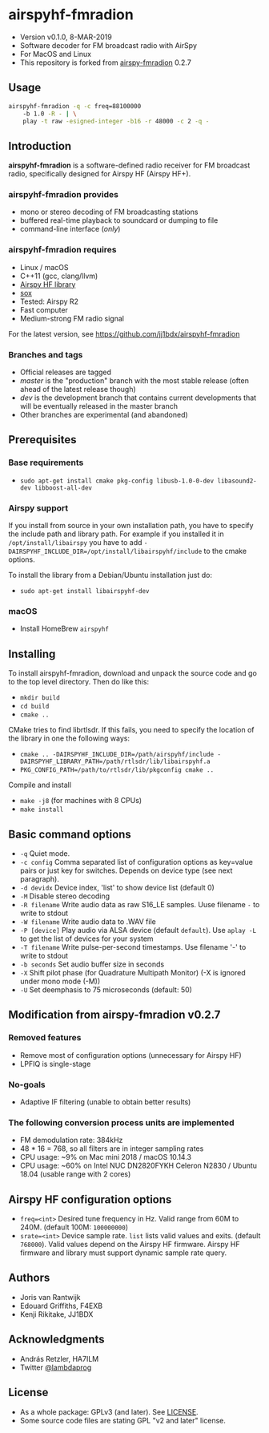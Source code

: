 # airspyhf-fmradion

* Version v0.1.0, 8-MAR-2019
* Software decoder for FM broadcast radio with AirSpy
* For MacOS and Linux
* This repository is forked from [airspy-fmradion](https://github.com/jj1bdx/airspy-fmradion) 0.2.7

## Usage

```sh
airspyhf-fmradion -q -c freq=88100000
    -b 1.0 -R - | \
    play -t raw -esigned-integer -b16 -r 48000 -c 2 -q -
```

## Introduction

**airspyhf-fmradion** is a software-defined radio receiver for FM broadcast radio, specifically designed for Airspy HF (Airspy HF+).

### airspyhf-fmradion provides

 - mono or stereo decoding of FM broadcasting stations
 - buffered real-time playback to soundcard or dumping to file
 - command-line interface (*only*)

### airspyhf-fmradion requires

 - Linux / macOS
 - C++11 (gcc, clang/llvm)
 - [Airspy HF library](https://github.com/airspy/airspyhf)
 - [sox](http://sox.sourceforge.net/)
 - Tested: Airspy R2
 - Fast computer
 - Medium-strong FM radio signal

For the latest version, see https://github.com/jj1bdx/airspyhf-fmradion

### Branches and tags

  - Official releases are tagged
  - _master_ is the "production" branch with the most stable release (often ahead of the latest release though)
  - _dev_ is the development branch that contains current developments that will be eventually released in the master branch
  - Other branches are experimental (and abandoned)

## Prerequisites

### Base requirements

  - `sudo apt-get install cmake pkg-config libusb-1.0-0-dev libasound2-dev libboost-all-dev`

### Airspy support

If you install from source in your own installation path, you have to specify the include path and library path.
For example if you installed it in `/opt/install/libairspy` you have to add `-DAIRSPYHF_INCLUDE_DIR=/opt/install/libairspyhf/include` to the cmake options.

To install the library from a Debian/Ubuntu installation just do:

  - `sudo apt-get install libairspyhf-dev`

### macOS

* Install HomeBrew `airspyhf`

## Installing

To install airspyhf-fmradion, download and unpack the source code and go to the
top level directory. Then do like this:

 - `mkdir build`
 - `cd build`
 - `cmake ..`

CMake tries to find librtlsdr. If this fails, you need to specify
the location of the library in one the following ways:

 - `cmake .. -DAIRSPYHF_INCLUDE_DIR=/path/airspyhf/include -DAIRSPYHF_LIBRARY_PATH=/path/rtlsdr/lib/libairspyhf.a`
 - `PKG_CONFIG_PATH=/path/to/rtlsdr/lib/pkgconfig cmake ..`

Compile and install

 - `make -j8` (for machines with 8 CPUs)
 - `make install`

## Basic command options

 - `-q` Quiet mode.
 - `-c config` Comma separated list of configuration options as key=value pairs or just key for switches. Depends on device type (see next paragraph).
 - `-d devidx` Device index, 'list' to show device list (default 0)
 - `-M` Disable stereo decoding
 - `-R filename` Write audio data as raw S16_LE samples. Uuse filename `-` to write to stdout
 - `-W filename` Write audio data to .WAV file
 - `-P [device]` Play audio via ALSA device (default `default`). Use `aplay -L` to get the list of devices for your system
 - `-T filename` Write pulse-per-second timestamps. Use filename '-' to write to stdout
 - `-b seconds` Set audio buffer size in seconds
 - `-X` Shift pilot phase (for Quadrature Multipath Monitor) (-X is ignored under mono mode (-M))
 - `-U` Set deemphasis to 75 microseconds (default: 50)

## Modification from airspy-fmradion v0.2.7

### Removed features

* Remove most of configuration options (unnecessary for Airspy HF)
* LPFIQ is single-stage

### No-goals

* Adaptive IF filtering (unable to obtain better results)

### The following conversion process units are implemented

* FM demodulation rate: 384kHz
* 48 * 16 = 768, so all filters are in integer sampling rates
* CPU usage: ~9% on Mac mini 2018 / macOS 10.14.3
* CPU usage: ~60% on Intel NUC DN2820FYKH Celeron N2830 / Ubuntu 18.04 (usable range with 2 cores)

## Airspy HF configuration options

  - `freq=<int>` Desired tune frequency in Hz. Valid range from 60M to 240M. (default 100M: `100000000`)
  - `srate=<int>` Device sample rate. `list` lists valid values and exits. (default `768000`). Valid values depend on the Airspy HF firmware. Airspy HF firmware and library must support dynamic sample rate query.

## Authors

* Joris van Rantwijk
* Edouard Griffiths, F4EXB
* Kenji Rikitake, JJ1BDX

## Acknowledgments

* András Retzler, HA7ILM
* Twitter [@lambdaprog](https://twitter.com/lambdaprog/)

## License

* As a whole package: GPLv3 (and later). See [LICENSE](LICENSE).
* Some source code files are stating GPL "v2 and later" license.
